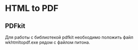 # HTML to PDF
## PDFkit
Для работы с библиотекой pdfkit необходимо положить файл wkhtmltopdf.exe рядом с файлом питона.
